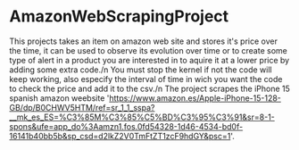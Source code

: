 # AmazonWebScrapingProject
This projects takes an item on amazon web site and stores it's price over the time, it can be used to observe its evolution over time or to create some type of alert in a product you are interested in to aquire it at a lower price by adding some extra code./n
You must stop the kernel if not the code will keep working, also especify the interval of time in wich you want the code to check the price and add it to the csv./n
The project scrapes the iPhone 15 spanish amazon weebsite 'https://www.amazon.es/Apple-iPhone-15-128-GB/dp/B0CHWV5HTM/ref=sr_1_1_sspa?__mk_es_ES=%C3%85M%C3%85%C5%BD%C3%95%C3%91&sr=8-1-spons&ufe=app_do%3Aamzn1.fos.0fd54328-1d46-4534-bd0f-16141b40bb5b&sp_csd=d2lkZ2V0TmFtZT1zcF9hdGY&psc=1'.

